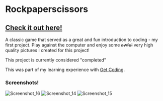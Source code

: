 # Rockpaperscissors

## [Check it out here!](https://djkean.github.io/Rockpaperscissors/)

 A classic game that served as a great and fun introduction to coding - my first project. 
 Play against the computer and enjoy some ~~awful~~ very high quality pictures I created for this project!

This project is currently considered "completed"

This was part of my learning experience with [Get Coding](https://www.get-coding.ca).


### Screenshots!
![Screenshot_16](https://github.com/djkean/Rockpaperscissors/assets/95929464/83e64776-df5e-4c29-bd33-00e165662176)
![Screenshot_14](https://github.com/djkean/Rockpaperscissors/assets/95929464/2c2fd1e4-54e6-452c-8649-f330b19c8023) ![Screenshot_15](https://github.com/djkean/Rockpaperscissors/assets/95929464/a6d22e99-d2f8-4a1a-b275-63ec5e407ddf)
